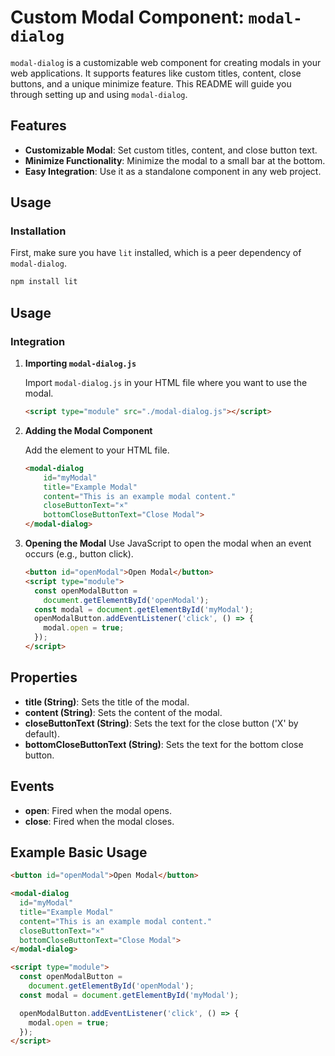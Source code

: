 # Custom Modal Component: `modal-dialog`

`modal-dialog` is a customizable web component for creating modals in your web applications. It supports features like custom titles, content, close buttons, and a unique minimize feature. This README will guide you through setting up and using `modal-dialog`.

## Features

- **Customizable Modal**: Set custom titles, content, and close button text.
- **Minimize Functionality**: Minimize the modal to a small bar at the bottom.
- **Easy Integration**: Use it as a standalone component in any web project.

## Usage

### Installation

First, make sure you have `lit` installed, which is a peer dependency of `modal-dialog`.

```bash
npm install lit
```

## Usage

### Integration

1. **Importing `modal-dialog.js`**

   Import `modal-dialog.js` in your HTML file where you want to use the modal.

   ```html
   <script type="module" src="./modal-dialog.js"></script>
    ```
2. **Adding the Modal Component**

    Add the <modal-dialog> element to your HTML file.
    ```html
    <modal-dialog
        id="myModal"
        title="Example Modal"
        content="This is an example modal content."
        closeButtonText="×"
        bottomCloseButtonText="Close Modal">
    </modal-dialog>
    ```
3. **Opening the Modal**
    Use JavaScript to open the modal when an event occurs (e.g., button click).
    ```html
    <button id="openModal">Open Modal</button>
    <script type="module">
      const openModalButton = 
        document.getElementById('openModal');
      const modal = document.getElementById('myModal');
      openModalButton.addEventListener('click', () => {
        modal.open = true;
      });
    </script>
    ```

## Properties ##

* **title (String)**: Sets the title of the modal.
* **content (String)**: Sets the content of the modal.
* **closeButtonText (String)**: Sets the text for the close button ('X' by default).
* **bottomCloseButtonText (String)**: Sets the text for the bottom close button.

## Events

* **open**: Fired when the modal opens.
* **close**: Fired when the modal closes.

## Example Basic Usage

```html
<button id="openModal">Open Modal</button>

<modal-dialog
  id="myModal"
  title="Example Modal"
  content="This is an example modal content."
  closeButtonText="×"
  bottomCloseButtonText="Close Modal">
</modal-dialog>

<script type="module">
  const openModalButton = 
    document.getElementById('openModal');
  const modal = document.getElementById('myModal');

  openModalButton.addEventListener('click', () => {
    modal.open = true;
  });
</script>
```
  